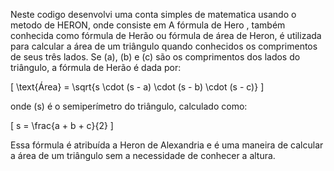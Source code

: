 Neste codigo desenvolvi uma conta simples de matematica usando o metodo de HERON, onde consiste em 
A fórmula de Hero , também conhecida como fórmula de Herão ou fórmula de área de Heron, é utilizada para calcular a área de um triângulo quando conhecidos os comprimentos de seus três lados. Se \(a\), \(b\) e \(c\) são os comprimentos dos lados do triângulo, a fórmula de Herão é dada por:

\[ \text{Área} = \sqrt{s \cdot (s - a) \cdot (s - b) \cdot (s - c)} \]

onde \(s\) é o semiperímetro do triângulo, calculado como:

\[ s = \frac{a + b + c}{2} \]

Essa fórmula é atribuída a Heron de Alexandria e é uma maneira de calcular a área de um triângulo sem a necessidade de conhecer a altura.
